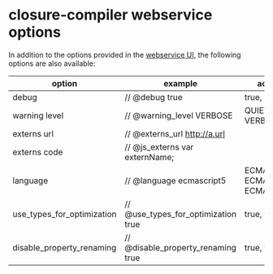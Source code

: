 # closure-compiler webservice options

In addition to the options provided in the [webservice UI](http://closure-compiler.appspot.com), the following options are also available:

**option**|**example**|**accepted values**
----------|-----------|-------------------
debug|// @debug true|true, false
warning level|// @warning_level VERBOSE|QUIET, DEFAULT, VERBOSE
externs url|// @externs_url http://a.url|
externs code|// @js_externs var externName;|
language|// @language ecmascript5|ECMASCRIPT3, ECMASCRIPT5, ECMASCRIPT5_STRICT
use_types_for_optimization|// @use_types_for_optimization true|true, false
disable_property_renaming|// @disable_property_renaming true|true, false